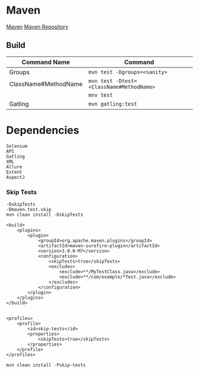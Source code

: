 # Maven
[Maven](https://maven.apache.org/plugins/index.html)
[Maven Repository](https://mvnrepository.com/)
## Build
| Command Name         | Command                                  |
|----------------------|------------------------------------------|
| Groups               | `mvn test -Dgroups=<sanity>`             |
| ClassName#MethodName | `mvn test -Dtest=<ClassName#MethodName>` |
|                      | `mnv test`                               |
| Gatling              | `mvn gatling:test`                       |

# Dependencies
    Selenium
    API
    Gatling
    XML
    Allure
    Extent
    AspectJ


### Skip Tests
```
-DskipTests
-Dmaven.test.skip
mvn clean install -DskipTests

<build>
    <plugins>
        <plugin>
            <groupId>org.apache.maven.plugins</groupId>
            <artifactId>maven-surefire-plugin</artifactId>
            <version>3.0.0-M7</version>
            <configuration>
                <skipTests>true</skipTests>
                <excludes>
                    <exclude>**/MyTestClass.java</exclude>
                    <exclude>**/com/example/*Test.java</exclude>
                </excludes>
            </configuration>
        </plugin>
    </plugins>
</build>


<profiles>
    <profile>
        <id>skip-tests</id>
        <properties>
            <skipTests>true</skipTests>
        </properties>
    </profile>
</profiles>

mvn clean install -Pskip-tests
```

